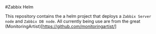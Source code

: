 #Zabbix Helm

This repository contains the a helm project that deploys a `Zabbix Server node` and `Zabbix DB node`. All currently being use are from the great (MonitoringArtist)[https://github.com/monitoringartist/] 
